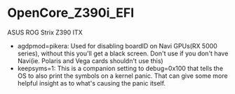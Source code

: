 # OpenCore_Z390i_EFI
ASUS ROG Strix Z390 ITX
* agdpmod=pikera: Used for disabling boardID on Navi GPUs(RX 5000 series), without this you'll get a black screen. Don't use if you don't have Navi(ie. Polaris and Vega cards shouldn't use this)
* keepsyms=1: This is a companion setting to debug=0x100 that tells the OS to also print the symbols on a kernel panic. That can give some more helpful insight as to what's causing the panic itself.
